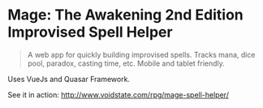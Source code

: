 # Mage: The Awakening 2nd Edition Improvised Spell Helper

> A web app for quickly building improvised spells. Tracks mana, dice pool, paradox, casting time, etc. Mobile and tablet friendly.

Uses VueJs and Quasar Framework.

See it in action:
http://www.voidstate.com/rpg/mage-spell-helper/
